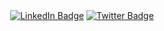 <div align="center">
<a href="https://www.linkedin.com/company/flame-esports/?"><img src="https://img.shields.io/badge/-Flame%20Esports%20-blue?style=plastic&amp;labelColor=blue&amp;logo=LinkedIn&amp;link=https://www.linkedin.com/company/flame-esports/?" alt="LinkedIn Badge"></a> 
<a href="https://twitter.com/FlameEsports0"><img src="https://img.shields.io/badge/-Flame Esports-informational?style=plastic&amp;labelColor=informational&amp;logo=Twitter&amp;link=https://twitter.com/FlameEsports0" alt="Twitter Badge"></a>
<div> 
  
</div>

